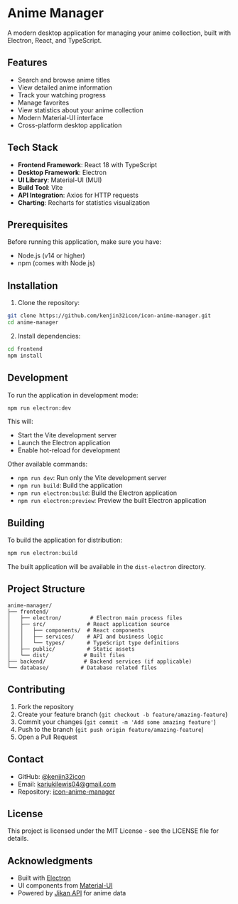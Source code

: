 # Anime Manager

A modern desktop application for managing your anime collection, built with Electron, React, and TypeScript.

## Features

- Search and browse anime titles
- View detailed anime information
- Track your watching progress
- Manage favorites
- View statistics about your anime collection
- Modern Material-UI interface
- Cross-platform desktop application

## Tech Stack

- **Frontend Framework**: React 18 with TypeScript
- **Desktop Framework**: Electron
- **UI Library**: Material-UI (MUI)
- **Build Tool**: Vite
- **API Integration**: Axios for HTTP requests
- **Charting**: Recharts for statistics visualization

## Prerequisites

Before running this application, make sure you have:
- Node.js (v14 or higher)
- npm (comes with Node.js)

## Installation

1. Clone the repository:
```bash
git clone https://github.com/kenjin32icon/icon-anime-manager.git
cd anime-manager
```

2. Install dependencies:
```bash
cd frontend
npm install
```

## Development

To run the application in development mode:

```bash
npm run electron:dev
```

This will:
- Start the Vite development server
- Launch the Electron application
- Enable hot-reload for development

Other available commands:
- `npm run dev`: Run only the Vite development server
- `npm run build`: Build the application
- `npm run electron:build`: Build the Electron application
- `npm run electron:preview`: Preview the built Electron application

## Building

To build the application for distribution:

```bash
npm run electron:build
```

The built application will be available in the `dist-electron` directory.

## Project Structure

```
anime-manager/
├── frontend/
│   ├── electron/         # Electron main process files
│   ├── src/             # React application source
│   │   ├── components/  # React components
│   │   ├── services/    # API and business logic
│   │   └── types/       # TypeScript type definitions
│   ├── public/          # Static assets
│   └── dist/           # Built files
├── backend/            # Backend services (if applicable)
└── database/          # Database related files
```

## Contributing

1. Fork the repository
2. Create your feature branch (`git checkout -b feature/amazing-feature`)
3. Commit your changes (`git commit -m 'Add some amazing feature'`)
4. Push to the branch (`git push origin feature/amazing-feature`)
5. Open a Pull Request

## Contact

- GitHub: [@kenjin32icon](https://github.com/kenjin32icon)
- Email: kariukilewis04@gmail.com
- Repository: [icon-anime-manager](https://github.com/kenjin32icon/icon-anime-manager)

## License

This project is licensed under the MIT License - see the LICENSE file for details.

## Acknowledgments

- Built with [Electron](https://www.electronjs.org/)
- UI components from [Material-UI](https://mui.com/)
- Powered by [Jikan API](https://jikan.moe/) for anime data
